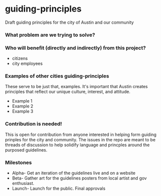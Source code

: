 # guiding-principles
Draft guiding principles for the city of Austin and our community

### What problem are we trying to solve?


### Who will benefit (directly and indirectly) from this project?
- citizens
- city employees




### Examples of other cities guiding-principles 
These serve to be just that, examples. It's important that Austin creates principles that reflect our unique culture, interest, and attitude. 
-  Example 1
-  Example 2
-  Example 3



### Contribution is needed!
This is open for contribution from anyone interested in helping form guiding prinples for the city and community. The issues in the repo are meant to be threads of discussion to help solidify language and princples around the purposed guidelines. 


### Milestones
- Alpha- Get an iteration of the guidelines live and on a website
- Beta- Gather art for the guidelines posters from local artist and gov enthusiast. 
- Launch- Launch for the public. Final approvals
